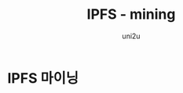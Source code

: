 ﻿---
layout: post
title: "IPFS - mining"
categories:
  - IPFS_Review
tags:
  - IPFS_mining
lang: ko
author: "uni2u"
meta: "Springfield"
---

# IPFS 마이닝
